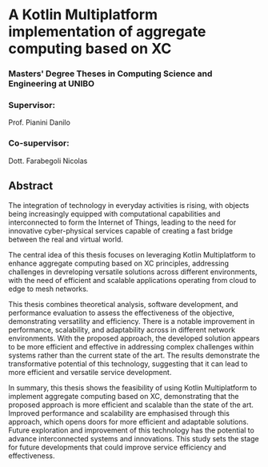# A Kotlin Multiplatform implementation of aggregate computing based on XC
### Masters' Degree Theses in Computing Science and Engineering at UNIBO

### Supervisor: 
Prof. Pianini Danilo
### Co-supervisor: 
Dott. Farabegoli Nicolas

## Abstract

The integration of technology in everyday activities is rising, with objects being increasingly equipped with
computational capabilities and interconnected to form the Internet of Things, leading to the need for
innovative cyber-physical services capable of creating a fast bridge between the real and virtual world.

The central idea of this thesis focuses on leveraging Kotlin Multiplatform to enhance aggregate computing based on
XC principles, addressing challenges in devreloping versatile solutions across different environments,
with the need of efficient and scalable applications operating from cloud to edge to mesh networks.

This thesis combines theoretical analysis, software development, and performance evaluation to assess
the effectiveness of the objective, demonstrating versatility and efficiency.
There is a notable improvement in performance, scalability, and adaptability across in different network environments.
With the proposed approach, the developed solution appears to be more efficient and effective in addressing
complex challenges within systems rather than the current state of the art.
The results demonstrate the transformative potential of this technology, suggesting that it can lead to
more efficient and versatile service development.

In summary, this thesis shows the feasibility of using Kotlin Multiplatform to implement aggregate computing
based on XC, demonstrating that the proposed approach is more efficient and scalable than the state of the art.
Improved performance and scalability are emphasised through this approach, which opens doors for more efficient and
adaptable solutions.
Future exploration and improvement of this technology has the potential to advance interconnected systems and innovations.
This study sets the stage for future developments that could improve service efficiency and effectiveness.